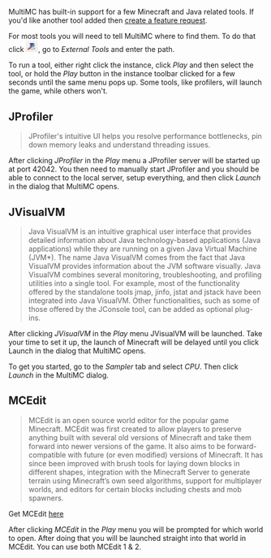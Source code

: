 MultiMC has built-in support for a few Minecraft and Java related tools. If you'd like another tool added then [create a feature request](Feedback).

For most tools you will need to tell MultiMC where to find them. To do that click <img alt="Settings Button" src="images/SettingsButton.png" width="24px;"/>, go to _External Tools_ and enter the path.

To run a tool, either right click the instance, click _Play_ and then select the tool, or hold the _Play_ button in the instance toolbar clicked for a few seconds until the same menu pops up. Some tools, like profilers, will launch the game, while others won't.

## JProfiler

> JProfiler's intuitive UI helps you resolve performance bottlenecks, pin down memory leaks and understand threading issues.

After clicking _JProfiler_ in the _Play_ menu a JProfiler server will be started up at port 42042. You then need to manually start JProfiler and you should be able to connect to the local server, setup everything, and then click _Launch_ in the dialog that MultiMC opens.

## JVisualVM

> Java VisualVM is an intuitive graphical user interface that provides detailed information about Java technology-based applications (Java applications) while they are running on a given Java Virtual Machine (JVM*). The name Java VisualVM comes from the fact that Java VisualVM provides information about the JVM software visually.
Java VisualVM combines several monitoring, troubleshooting, and profiling utilities into a single tool. For example, most of the functionality offered by the standalone tools jmap, jinfo, jstat and jstack have been integrated into Java VisualVM. Other functionalities, such as some of those offered by the JConsole tool, can be added as optional plug-ins.

After clicking _JVisualVM_ in the _Play_ menu JVisualVM will be launched. Take your time to set it up, the launch of Minecraft will be delayed until you click Launch in the dialog that MultiMC opens.

To get you started, go to the _Sampler_ tab and select _CPU_. Then click _Launch_ in the MultiMC dialog.

## MCEdit

> MCEdit is an open source world editor for the popular game Minecraft. MCEdit was first created to allow players to preserve anything built with several old versions of Minecraft and take them forward into newer versions of the game. It also aims to be forward-compatible with future (or even modified) versions of Minecraft. It has since been improved with brush tools for laying down blocks in different shapes, integration with the Minecraft Server to generate terrain using Minecraft’s own seed algorithms, support for multiplayer worlds, and editors for certain blocks including chests and mob spawners.

Get MCEdit [here](http://www.mcedit.net/)

After clicking _MCEdit_ in the _Play_ menu you will be prompted for which world to open. After doing that you will be launched straight into that world in MCEdit. You can use both MCEdit 1 & 2.
